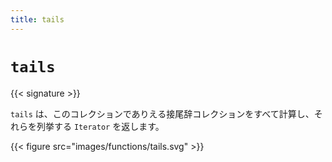 ```yaml
---
title: tails
---
```


# `tails`

{{< signature >}}

`tails` は、このコレクションでありえる接尾辞コレクションをすべて計算し、それらを列挙する `Iterator` を返します。

{{< figure src="images/functions/tails.svg" >}}

